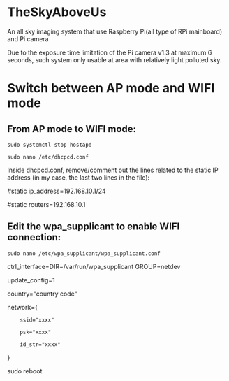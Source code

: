 # TheSkyAboveUs
An all sky imaging system that use Raspberry Pi(all type of RPi mainboard) and Pi camera

Due to the exposure time limitation of the Pi camera v1.3 at maximum 6 seconds, such system only usable at area with relatively light polluted sky.

# Switch between AP mode and WIFI mode
From AP mode to WIFI mode:
---------------------------

    sudo systemctl stop hostapd

    sudo nano /etc/dhcpcd.conf
 
Inside dhcpcd.conf, remove/comment out the lines related to the static IP address (in my case, the last two lines in the file):

#static ip_address=192.168.10.1/24

#static routers=192.168.10.1

Edit the wpa_supplicant to enable WIFI connection:
-
    sudo nano /etc/wpa_supplicant/wpa_supplicant.conf

ctrl_interface=DIR=/var/run/wpa_supplicant GROUP=netdev

update_config=1

country="country code"

network={

        ssid="xxxx"

        psk="xxxx"
 
        id_str="xxxx"

}

sudo reboot
